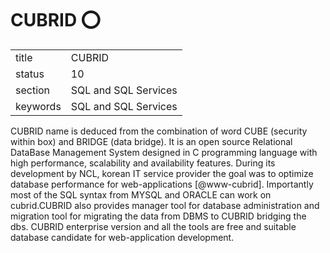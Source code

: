 # CUBRID :o:


|          |                      |
| -------- | -------------------- |
| title    | CUBRID               | 
| status   | 10                   |
| section  | SQL and SQL Services |
| keywords | SQL and SQL Services |



CUBRID name is deduced from the combination of word CUBE (security
within box) and BRIDGE (data bridge).  It is an open source Relational
DataBase Management System designed in C programming language with
high performance, scalability and availability features. During its
development by NCL, korean IT service provider the goal was to
optimize database performance for
web-applications [@www-cubrid]. Importantly most of the SQL syntax
from MYSQL and ORACLE can work on cubrid.CUBRID also provides manager
tool for database administration and migration tool for migrating the
data from DBMS to CUBRID bridging the dbs.  CUBRID enterprise version
and all the tools are free and suitable database candidate for
web-application development.



